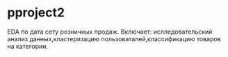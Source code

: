 # pproject2
EDA по дата сету розничных продаж. Включает: ислледовательский анализ данных,кластеризацию пользоваталей,классификацию товаров на категории.

